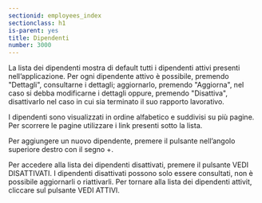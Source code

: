 ```yaml
---
sectionid: employees_index
sectionclass: h1
is-parent: yes
title: Dipendenti
number: 3000
---
```

La lista dei dipendenti mostra di default tutti i dipendenti attivi presenti nell’applicazione. Per ogni dipendente attivo è possibile, premendo "Dettagli", consultarne i dettagli; aggiornarlo, premendo "Aggiorna", nel caso si debba modificarne i dettagli oppure, premendo "Disattiva", disattivarlo nel caso in cui sia terminato il suo rapporto lavorativo.

I dipendenti sono visualizzati in ordine alfabetico e suddivisi su più pagine. Per scorrere le pagine utilizzare i link presenti sotto la lista.

Per aggiungere un nuovo dipendente, premere il pulsante nell’angolo superiore destro con il segno +.


Per accedere alla lista dei dipendenti disattivati, premere il pulsante VEDI DISATTIVATI. I dipendenti disattivati possono solo essere consultati, non è possibile aggiornarli o riattivarli. Per tornare alla lista dei dipendenti attivit, cliccare sul pulsante VEDI ATTIVI.
